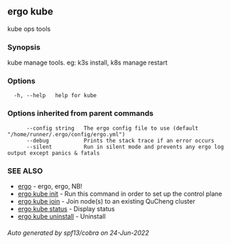 ## ergo kube

kube ops tools

### Synopsis

kube manage tools. eg: k3s install, k8s manage restart

### Options

```
  -h, --help   help for kube
```

### Options inherited from parent commands

```
      --config string   The ergo config file to use (default "/home/runner/.ergo/config/ergo.yml")
      --debug           Prints the stack trace if an error occurs
      --silent          Run in silent mode and prevents any ergo log output except panics & fatals
```

### SEE ALSO

* [ergo](ergo.md)	 - ergo, ergo, NB!
* [ergo kube init](ergo_kube_init.md)	 - Run this command in order to set up the control plane
* [ergo kube join](ergo_kube_join.md)	 - Join node(s) to an existing QuCheng cluster
* [ergo kube status](ergo_kube_status.md)	 - Display status
* [ergo kube uninstall](ergo_kube_uninstall.md)	 - Uninstall

###### Auto generated by spf13/cobra on 24-Jun-2022
